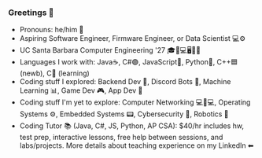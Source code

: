 ### Greetings 👋

- Pronouns: he/him 👦
- Aspiring Software Engineer, Firmware Engineer, or Data Scientist 💻⚙
- UC Santa Barbara Computer Engineering '27 🎓🔋💻🖥🔌💡
- Languages I work with: Java☕, C#🟣, JavaScript🧾, Python🐍, C++🟦 (newb), C🔵 (learning)
- Coding stuff I explored: Backend Dev 💾, Discord Bots 🤖, Machine Learning 📊, Game Dev 🎮, App Dev 📱
- Coding stuff I'm yet to explore: Computer Networking 💻📡💻, Operating Systems ⚙, Embedded Systems 📟, Cybersecurity 🔐, Robotics 🤖
- Coding Tutor 📚 (Java, C#, JS, Python, AP CSA): $40/hr includes hw, test prep, interactive lessons, free help between sessions, and labs/projects. More details about teaching experience on my LinkedIn ⬅
